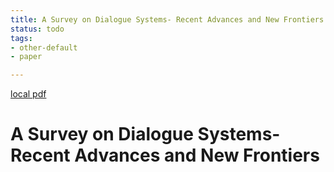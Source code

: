 ```yaml
---
title: A Survey on Dialogue Systems- Recent Advances and New Frontiers
status: todo
tags:
- other-default
- paper

---
```


[local pdf](../../../pdfs/A%20Survey%20on%20Dialogue%20Systems-%20Recent%20Advances%20and%20New%20Frontiers.pdf)

# A Survey on Dialogue Systems- Recent Advances and New Frontiers
